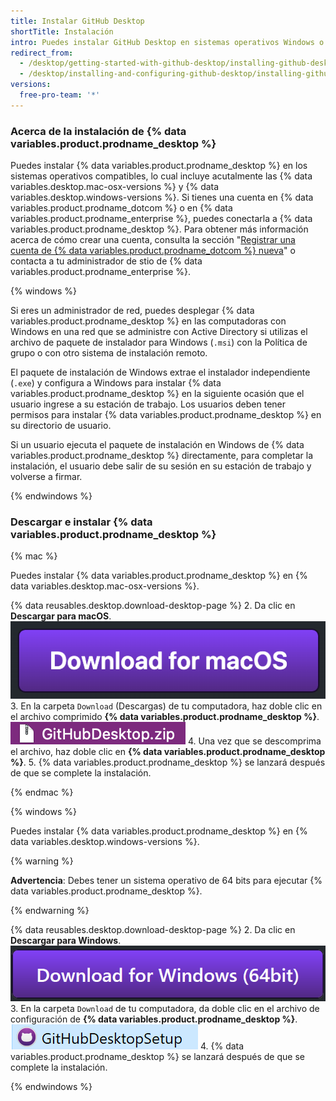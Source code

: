 ```yaml
---
title: Instalar GitHub Desktop
shortTitle: Instalación
intro: Puedes instalar GitHub Desktop en sistemas operativos Windows o macOS compatibles.
redirect_from:
  - /desktop/getting-started-with-github-desktop/installing-github-desktop
  - /desktop/installing-and-configuring-github-desktop/installing-github-desktop
versions:
  free-pro-team: '*'
---
```


### Acerca de la instalación de {% data variables.product.prodname_desktop %}

Puedes instalar {% data variables.product.prodname_desktop %} en los sistemas operativos compatibles, lo cual incluye acutalmente las {% data variables.desktop.mac-osx-versions %} y {% data variables.desktop.windows-versions %}. Si tienes una cuenta en {% data variables.product.prodname_dotcom %} o en {% data variables.product.prodname_enterprise %}, puedes conectarla a {% data variables.product.prodname_desktop %}. Para obtener más información acerca de cómo crear una cuenta, consulta la sección "[Registrar una cuenta de {% data variables.product.prodname_dotcom %} nueva](/articles/signing-up-for-a-new-github-account/)" o contacta a tu administrador de stio de {% data variables.product.prodname_enterprise %}.

{% windows %}

Si eres un administrador de red, puedes desplegar {% data variables.product.prodname_desktop %} en las computadoras con Windows en una red que se administre con Active Directory si utilizas el archivo de paquete de instalador para Windows (`.msi`) con la Política de grupo o con otro sistema de instalación remoto.

El paquete de instalación de Windows extrae el instalador independiente (`.exe`) y configura a Windows para instalar {% data variables.product.prodname_desktop %} en la siguiente ocasión que el usuario ingrese a su estación de trabajo. Los usuarios deben tener permisos para instalar {% data variables.product.prodname_desktop %} en su directorio de usuario.

Si un usuario ejecuta el paquete de instalación en Windows de {% data variables.product.prodname_desktop %} directamente, para completar la instalación, el usuario debe salir de su sesión en su estación de trabajo y volverse a firmar.

{% endwindows %}

### Descargar e instalar {% data variables.product.prodname_desktop %}

{% mac %}

Puedes instalar {% data variables.product.prodname_desktop %} en {% data variables.desktop.mac-osx-versions %}.

{% data reusables.desktop.download-desktop-page %}
2. Da clic en **Descargar para macOS**. ![El botón de Descargar para MacOS](/assets/images/help/desktop/download-for-mac.png)
3. En la carpeta `Download` (Descargas) de tu computadora, haz doble clic en el archivo comprimido **{% data variables.product.prodname_desktop %}**. ![El archivo de GitHubDesktop.zip](/assets/images/help/desktop/mac-zipfile.png)
4. Una vez que se descomprima el archivo, haz doble clic en **{% data variables.product.prodname_desktop %}**.
5. {% data variables.product.prodname_desktop %} se lanzará después de que se complete la instalación.

{% endmac %}

{% windows %}

Puedes instalar {% data variables.product.prodname_desktop %} en {% data variables.desktop.windows-versions %}.

{% warning %}

**Advertencia**: Debes tener un sistema operativo de 64 bits para ejecutar {% data variables.product.prodname_desktop %}.

{% endwarning %}

{% data reusables.desktop.download-desktop-page %}
2. Da clic en **Descargar para Windows**. ![El botón de Descargar para Windows](/assets/images/help/desktop/download-for-windows.png)
3. En la carpeta `Download` de tu computadora, da doble clic en el archivo de configuración de **{% data variables.product.prodname_desktop %}**. ![El archivo de GitHubDesktopSetup](/assets/images/help/desktop/windows-githubdesktopsetup.png)
4. {% data variables.product.prodname_desktop %} se lanzará después de que se complete la instalación.

{% endwindows %}
